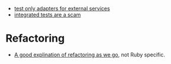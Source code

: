 * [test only adapters for external services](https://thoughtbot.com/blog/faking-external-services-in-tests-with-adapters)
* [integrated tests are a scam](https://blog.thecodewhisperer.com/permalink/integrated-tests-are-a-scam)

# Refactoring

* [A good explination of refactoring as we go](https://martinfowler.com/articles/workflowsOfRefactoring/), not Ruby specific.
